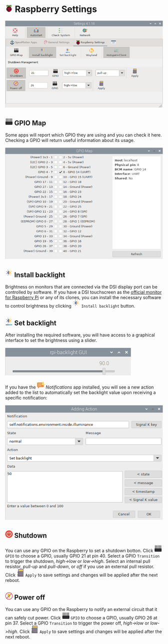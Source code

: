 # ![](img/rpi.png) Raspberry Settings

![Settings10](img/settings10.png)

## ![](img/chip.png) GPIO Map

Some apps will report which GPIO they are using and you can check it here. Checking a GPIO will return useful information about its usage.

![GPIO map](img/gpiomap.png)

## ![](img/brightness-install.png) Install backlight

Brightness on monitors that are connected via the DSI display port can be controlled by software. If you have a DSI touchscreen as the [official monitor for Raspberry Pi](https://www.raspberrypi.com/products/raspberry-pi-touch-display) or any of its clones, you can install the necessary software to control brightness by clicking ![Install backlight](img/brightness-install.png) ``Install backlight`` button.

## ![](img/brightness.png) Set backlight

After installing the required software, you will have access to a graphical interface to set the brightness using a slider.

![Set Backlight](img/setBacklight.png)

If you have the ![Notifications](../notifications/img/notifications.png) *Notifications* app installed, you will see a new action added to the list to automatically set the backlight value upon receiving a specific notification:

![Backlight Action](img/backlightAction.png)

## ![](img/shutdown.png) Shutdown

You can use any GPIO on the Raspberry to set a shutdown botton. Click ![GPIO](img/chip.png) ``GPIO`` to choose a GPIO, usually GPIO 21 at pin 40. Select a GPIO ``Transition`` to trigger the shutdown, *high->low* or *low->high*. Select an internal pull resistor, *pull-up* and *pull-down*, or *off* if you use an external pull resistor. Click ![Apply](img/apply.png) ``Apply`` to save settings and changes will be applied after the next reboot.

## ![](img/poweroff.png) Power off

You can use any GPIO on the Raspberry to notify an external circuit that it can safely cut power. Click ![GPIO](img/chip.png) ``GPIO`` to choose a GPIO, usually GPIO 26 at pin 37. Select a GPIO ``Transition`` to trigger the power off, *high->low* or *low->high*. Click ![Apply](img/apply.png) ``Apply`` to save settings and changes will be applied after the next reboot.
